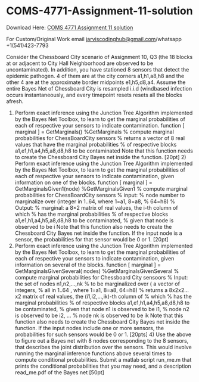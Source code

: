 # COMS-4771-Assignment-11-solution

Download Here: [COMS 4771 Assignment 11 solution](https://jarviscodinghub.com/assignment/coms-4771-assignment-11-solution/)

For Custom/Original Work email jarviscodinghub@gmail.com/whatsapp +1(541)423-7793

Consider the Chessboard City scenario of Assignment 10, Q3 (the 18 blocks at or adjacent to City Hall Neighborhood are observed to be uncontaminated). In addition, you have stationed 8 sensors that detect the epidemic pathogen. 4 of them are at the city corners a1,h1,a8,h8 and the other 4 are at the approximate border midpoints e1,h5,d8,a4. Assume the entire Bayes Net of Chessboard City is resampled i.i.d (windbased infection occurs instantaneously, and every timepoint resets resets all the blocks afresh.
1) Perform exact inference using the Junction Tree Algorithm implemented by the Bayes Net Toolbox, to learn to get the marginal probabilities of each of respective your sensors to indicate contamination. function [ marginal ] = GetMarginals() %GetMarginals % compute marginal probabilities for ChessBoardCity sensors % returns a vector of 8 real values that have the marginal probabilities % of respective blocks a1,e1,h1,a4,h5,a8,d8,h8 to be contaminated Note that this function needs to create the Chessboard City Bayes net inside the function. [20pt] 2) Perform exact inference using the Junction Tree Algorithm implemented by the Bayes Net Toolbox, to learn to get the marginal probabilities of each of respective your sensors to indicate contamination, given information on one of the blocks. function [ marginal ] = GetMarginalsGiven1(node) %GetMarginalsGiven1 % compute marginal probabilities for ChessBoardCity sensors % input: % node number to marginalize over (integer in 1..64, where 1=a1, 8=a8, % 64=h8) % Output: % marginal: a 8×2 matrix of real values, the i-th column of which % has the marginal probabilities % of respective blocks a1,e1,h1,a4,h5,a8,d8,h8 to be contaminated, % given that node is observed to be i Note that this function also needs to create the Chessboard City Bayes net inside the function. If the input node is a sensor, the probabilities for that sensor would be 0 or 1.
[20pt]
3) Perform exact inference using the Junction Tree Algorithm implemented by the Bayes Net Toolbox, to learn to get the marginal probabilities of each of respective your sensors to indicate contamination, given information on several of the blocks. function [ marginal ] = GetMarginalsGivenSeveral( nodes)
%GetMarginalsGivenSeveral % compute marginal probabilities for Chessboard City sensoors % Input: the set of nodes n1,n2,…,nk % to be marginalized over ( a vector of integers, % all in 1..64 , where 1=a1, 8=a8, 64=h8) % returns a 8x2x2…x2 matrix of real values, the (i1,i2,…,ik)-th column of % which % has the marginal probabilities % of respective blocks a1,e1,h1,a4,h5,a8,d8,h8 to be contaminated, % given that node n1 is observed to be i1, % node n2 is observed to be i2, … % node nk is observed to be ik Note that this function also needs to create the Chessboard City Bayes net inside the function. If the input nodes include one or more sensors, the probabilities for such sensors would be 0 or 1. [20pts] 4) Use the above to figure out a Bayes net with 8 nodes corresponding to the 8 sensors, that describes the joint distribution over the sensors. This would involve running the marginal inference functions above several times to compute conditional probabilities. Submit a matlab script run_me.m that prints the conditional probabilities that you may need, and a description read_me.pdf of the Bayes net [50pt]
